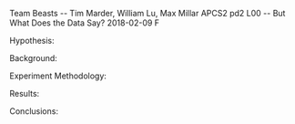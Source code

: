 Team Beasts -- Tim Marder, William Lu, Max Millar
APCS2 pd2
L00 -- But What Does the Data Say?
2018-02-09 F

Hypothesis:


Background:


Experiment Methodology:


Results:


Conclusions:
